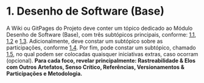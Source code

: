 # 1. Desenho de Software (Base)

A Wiki ou GitPages do Projeto deve conter um tópico dedicado ao Módulo Desenho de Software (Base), com três subtópicos principais, conforme: [1.1](/docs/Base/1.1.DesignSprint.md), [1.2](/docs/Base/1.2.ArtefatoGeneralista.md) e [1.3](/docs/Base/1.3.ModelagemBPMN.md). Adicionalmente, deve constar um subtópico sobre as participações, conforme [1.4](/docs/Base/1.4.ParticipacoesBase.md). Por fim, pode constar um subtópico, chamado [1.5](/docs/Base/1.5.IniciativasExtras.md), no qual podem ser colocadas quaisquer iniciativas extras, caso ocorram (opcional). **Para cada foco, revelar principalmente: Rastreabilidade & Elos com Outros Artefatos, Senso Crítico, Referências, Versionamentos & Participações e Metodologia.**
